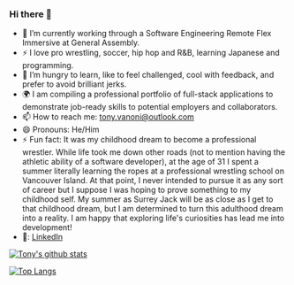 ### Hi there 👋

- 🔭 I’m currently working through a Software Engineering Remote Flex Immersive at General Assembly.
- ⚡ I love pro wrestling, soccer, hip hop and R&B, learning Japanese and programming.
- 🌱  I’m hungry to learn, like to feel challenged, cool with feedback, and prefer to avoid brilliant jerks.
- 🌍 I am compiling a professional portfolio of full-stack applications to demonstrate job-ready skills to potential employers and collaborators.
- 📫 How to reach me: tony.vanoni@outlook.com
- 😄 Pronouns: He/Him
- ⚡ Fun fact: It was my childhood dream to become a professional wrestler. While life took me down other roads (not to mention having the athletic ability of a software developer), at the age of 31 I spent a summer literally learning the ropes at a professional wrestling school on Vancouver Island. At that point, I never intended to pursue it as any sort of career but I suppose I was hoping to prove something to my childhood self. My summer as Surrey Jack will be as close as I get to that childhood dream, but I am determined to turn this adulthood dream into a reality. I am happy that exploring life's curiosities has lead me into development!
- 🏢: [LinkedIn](https://www.linkedin.com/in/anthony-vanoni/)

[![Tony's github stats](https://github-readme-stats.vercel.app/api?username=TonyPurple&count_private=true&show_icons=true&theme=radical&hide_rank=false)](https://github.com/TonyPurple/github-readme-stats)

[![Top Langs](https://github-readme-stats.vercel.app/api/top-langs/?username=TonyPurple)](https://github.com/TonyPurple/github-readme-stats)

